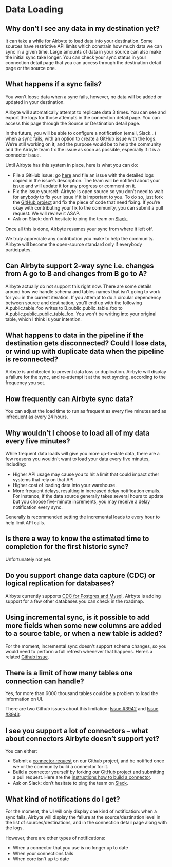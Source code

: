 # Data Loading

## **Why don’t I see any data in my destination yet?**

It can take a while for Airbyte to load data into your destination. Some sources have restrictive API limits which constrain how much 
data we can sync in a given time. Large amounts of data in your source can also make the initial sync take longer. You can check your
sync status in your connection detail page that you can access through the destination detail page or the source one.

## **What happens if a sync fails?**

You won't loose data when a sync fails, however, no data will be added or updated in your destination.

Airbyte will automatically attempt to replicate data 3 times. You can see and export the logs for those attempts in the connection 
detail page. You can access this page through the Source or Destination detail page.

In the future, you will be able to configure a notification \(email, Slack...\) when a sync fails, with an option to create a 
GitHub issue with the logs. We’re still working on it, and the purpose would be to help the community and the Airbyte team fix the
issue as soon as possible, especially if it is a connector issue.

Until Airbyte has this system in place, here is what you can do:

* File a GitHub issue: go [here](https://github.com/airbytehq/airbyte/issues/new?assignees=&labels=type%2Fbug&template=bug-report.md&title=) 
  and file an issue with the detailed logs copied in the issue’s description. The team will be notified about your issue and will update
  it for any progress or comment on it.  
* Fix the issue yourself: Airbyte is open source so you don’t need to wait for anybody to fix your issue if it is important to you.
  To do so, just fork the [GitHub project](http://github.com/airbytehq/airbyte) and fix the piece of code that need fixing. If you’re okay
  with contributing your fix to the community, you can submit a pull request. We will review it ASAP.
* Ask on Slack: don’t hesitate to ping the team on [Slack](https://slack.airbyte.io).

Once all this is done, Airbyte resumes your sync from where it left off.

We truly appreciate any contribution you make to help the community. Airbyte will become the open-source standard only if everybody participates.

## **Can Airbyte support 2-way sync i.e. changes from A go to B and changes from B go to A?**

Airbyte actually do not support this right now. There are some details around how we handle schema and tables names that isn't going to 
work for you in the current iteration.
If you attempt to do a circular dependency between source and destination, you'll end up with the following
A.public.table_foo writes to B.public.public_table_foo to A.public.public_public_table_foo. You won't be writing into your original table,
which I think is your intention.


## **What happens to data in the pipeline if the destination gets disconnected? Could I lose data, or wind up with duplicate data when the pipeline is reconnected?**

Airbyte is architected to prevent data loss or duplication. Airbyte will display a failure for the sync, and re-attempt it at the next syncing,
according to the frequency you set.

## **How frequently can Airbyte sync data?**

You can adjust the load time to run as frequent as every five minutes and as infrequent as every 24 hours.

## **Why wouldn’t I choose to load all of my data every five minutes?**

While frequent data loads will give you more up-to-date data, there are a few reasons you wouldn’t want to load your data every five minutes, including:

* Higher API usage may cause you to hit a limit that could impact other systems that rely on that API.
* Higher cost of loading data into your warehouse.
* More frequent delays, resulting in increased delay notification emails. For instance, if the data source generally takes several hours to 
  update but you choose five-minute increments, you may receive a delay notification every sync.

Generally is recommended setting the incremental loads to every hour to help limit API calls.

## **Is there a way to know the estimated time to completion for the first historic sync?**

Unfortunately not yet.

## **Do you support change data capture \(CDC\) or logical replication for databases?**

Airbyte currently supports [CDC for Postgres and Mysql](../understanding-airbyte/cdc.md). Airbyte is adding support for a few other 
databases you can check in the roadmap.

## Using incremental sync, is it possible to add more fields when some new columns are added to a source table, or when a new table is added?

For the moment, incremental sync doesn't support schema changes, so you would need to perform a full refresh whenever that happens.
Here’s a related [Github issue](https://github.com/airbytehq/airbyte/issues/1601).

## There is a limit of how many tables one connection can handle?

Yes, for more than 6000 thousand tables could be a problem to load the information on UI.

There are two Github issues about this limitation: [Issue #3942](https://github.com/airbytehq/airbyte/issues/3942) 
and [Issue #3943](https://github.com/airbytehq/airbyte/issues/3943).

## **I see you support a lot of connectors – what about connectors Airbyte doesn’t support yet?**

You can either:

* Submit a [connector request](https://github.com/airbytehq/airbyte/issues/new?assignees=&labels=area%2Fintegration%2C+new-integration&template=new-integration-request.md&title=) on our Github project, and be notified once we or the community build a connector for it. 
* Build a connector yourself by forking our [GitHub project](https://github.com/airbytehq/airbyte) and submitting a pull request. Here
  are the [instructions how to build a connector](../contributing-to-airbyte/building-new-connector/).
* Ask on Slack: don’t hesitate to ping the team on [Slack](https://slack.airbyte.io).

## **What kind of notifications do I get?**

For the moment, the UI will only display one kind of notification: when a sync fails, Airbyte will display the failure at the source/destination 
level in the list of sources/destinations, and in the connection detail page along with the logs.

However, there are other types of notifications:

* When a connector that you use is no longer up to date
* When your connections fails
* When core isn't up to date

